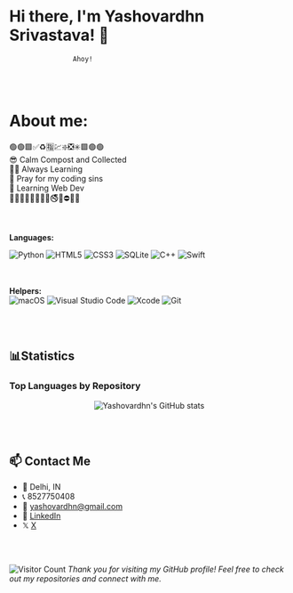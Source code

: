 # Hi there, I'm Yashovardhn Srivastava! 👋
                    Ahoy! 
  <br></br>

# About me:

<div>🟢🟢🟩✅♻️🈯️💹❇️❎✳️🟩🟢🟢</div>
<div>😎 Calm Compost and Collected</div>
<div>🤟🏻 Always Learning</div>
<div>🤲 Pray for my coding sins</div>
<div>🚀 Learning Web Dev </div>
<div>🔴🔴🚷🚯🚳🚱🔞📵🚭🚫⛔️🔴🔴</div>
<br></br>


    



**Languages:**  

![Python](https://img.shields.io/badge/python-3670A0?style=for-the-badge&logo=python&logoColor=ffdd54)
![HTML5](https://img.shields.io/badge/html5-%23E34F26.svg?style=for-the-badge&logo=html5&logoColor=white)
![CSS3](https://img.shields.io/badge/css3-%231572B6.svg?style=for-the-badge&logo=css3&logoColor=white)
![SQLite](https://img.shields.io/badge/sqlite-%2307405e.svg?style=for-the-badge&logo=sqlite&logoColor=white)
![C++](https://img.shields.io/badge/c++-%2300599C.svg?style=for-the-badge&logo=c%2B%2B&logoColor=white) 
![Swift](https://img.shields.io/badge/swift-F54A2A?style=for-the-badge&logo=swift&logoColor=white) 
  
<br></br>
 **Helpers:**     
![macOS](https://img.shields.io/badge/mac%20os-000000?style=for-the-badge&logo=macos&logoColor=F0F0F0)
![Visual Studio Code](https://img.shields.io/badge/Visual%20Studio%20Code-0078d7.svg?style=for-the-badge&logo=visual-studio-code&logoColor=white)
![Xcode](https://img.shields.io/badge/Xcode-007ACC?style=for-the-badge&logo=Xcode&logoColor=white)
![Git](https://img.shields.io/badge/git-%23F05033.svg?style=for-the-badge&logo=git&logoColor=white)

<br></br>


## 📊Statistics 

### Top Languages by Repository

<div align="center">
  <img src="https://github-readme-stats.vercel.app/api/top-langs/?username=yashovardhn&layout=compact&hide=php&langs_count=8" alt="Yashovardhn's GitHub stats">
</div>

  <br></br>
  
## 📫 Contact Me

- 📍 Delhi, IN
- 📞 8527750408
- 📧 yashovardhn@gmail.com
- 💼 [LinkedIn](https://linkedin.com/in/yashovardhn)
-   𝕏  [X](https://https://x.com/yashovardhn)

  <br></br>

![Visitor Count](https://visitor-badge.laobi.icu/badge?page_id=yashovardhn)
*Thank you for visiting my GitHub profile! Feel free to check out my repositories and connect with me.* 


